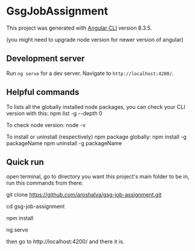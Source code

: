 # GsgJobAssignment

This project was generated with [Angular CLI](https://github.com/angular/angular-cli) version 8.3.5.

(you might need to upgrade node version for newer version of angular)

## Development server

Run `ng serve` for a dev server. Navigate to `http://localhost:4200/`.

## Helpful commands

To lists all the globally installed node packages, you can check your CLI version with this:
npm list -g --depth 0

To check node version:
node -v

To install or uninstall (respectively) npm package globally:
npm install -g packageName
npm uninstall -g packageName

## Quick run

open terminal, go to directory you want this project's main folder to be in, run this commands from there:

git clone https://github.com/aroshalva/gsg-job-assignment.git

cd gsg-job-assignment

npm install

ng serve

then go to http://localhost:4200/ and there it is.
